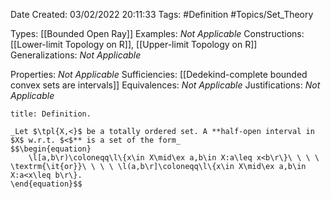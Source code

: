<div class="topSpace"></div>

Date Created: 03/02/2022 20:11:33
Tags: #Definition #Topics/Set_Theory

Types: [[Bounded Open Ray]]
Examples: _Not Applicable_
Constructions: [[Lower-limit Topology on R]], [[Upper-limit Topology on R]]
Generalizations: _Not Applicable_

Properties: _Not Applicable_
Sufficiencies: [[Dedekind-complete bounded convex sets are intervals]]
Equivalences: _Not Applicable_
Justifications: _Not Applicable_

``` ad-Definition
title: Definition.

_Let $\tpl{X,<}$ be a totally ordered set. A **half-open interval in $X$ w.r.t. $<$** is a set of the form_
$$\begin{equation}
    \l[a,b\r)\coloneqq\l\{x\in X\mid\ex a,b\in X:a\leq x<b\r\}\ \ \ \ \textrm{\it{or}}\ \ \ \ \l(a,b\r]\coloneqq\l\{x\in X\mid\ex a,b\in X:a<x\leq b\r\}.
\end{equation}$$

```
